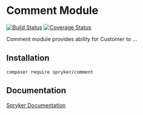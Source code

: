 # Comment Module
[![Build Status](https://travis-ci.org/spryker/comment.svg)](https://travis-ci.org/spryker/comment)
[![Coverage Status](https://coveralls.io/repos/github/spryker/comment/badge.svg)](https://coveralls.io/github/spryker/comment)

Comment module provides ability for Customer to ...

## Installation

```
composer require spryker/comment
```

## Documentation

[Spryker Documentation](https://academy.spryker.com/developing_with_spryker/module_guide/modules.html)
